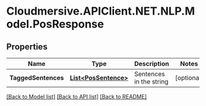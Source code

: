 # Cloudmersive.APIClient.NET.NLP.Model.PosResponse
## Properties

Name | Type | Description | Notes
------------ | ------------- | ------------- | -------------
**TaggedSentences** | [**List&lt;PosSentence&gt;**](PosSentence.md) | Sentences in the string | [optional] 

[[Back to Model list]](../README.md#documentation-for-models) [[Back to API list]](../README.md#documentation-for-api-endpoints) [[Back to README]](../README.md)

